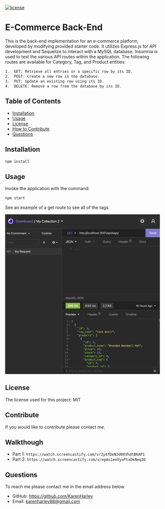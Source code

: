 [![license](https://img.shields.io/github/license/DAVFoundation/captain-n3m0.svg?style=flat-square)](https://github.com/DAVFoundation/captain-n3m0/blob/master/LICENSE)
# E-Commerce Back-End
This is the back-end implementation for an e-commerce platform, developed by modifying provided starter code. It utilizes Express.js for API development and Sequelize to interact with a MySQL database. Insomnia is used to test the various API routes within the application. The following routes are available for Category, Tag, and Product entities:

	1.	GET: Retrieve all entries or a specific row by its ID.
	2.	POST: Create a new row in the database.
	3.	PUT: Update an existing row using its ID.
	4.	DELETE: Remove a row from the database by its ID.

   ## Table of Contents 

  - [Installation](#installation)
  - [Usage](#usage)
  - [License](#license)
  - [How to Contribute](#contribute)
  - [Questions](#questions)
  
  ## Installation
  ```zsh
  npm install
  ```
  ## Usage
  Invoke the application with the command: 
  ```zsh
npm start
  ```
 See an example of a get route to see all of the tags.


<p align="center">
  <img src="./pics/tags.png" alt="options">
</p>

## License
 The license used for this project: MIT
  ## Contribute
  If you would like to contribute please contact me.
  ## Walkthough
 - Part 1: `https://watch.screencastify.com/v/2y4fDeNJd0XVhdtBKAP1`
 - Part 2: `https://watch.screencastify.com/v/epAs1eeVyxPtxOkNeq30`
  ## Questions
  To reach me please contact me in the email address below.

  - GitHub: https://github.com/KarenHarley
  - Email: karenharley88@gmail.com
    
    
  
